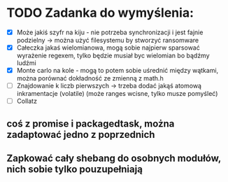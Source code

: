 # TODO Zadanka do wymyślenia:
- [x] Może jakiś szyfr na kiju - nie potrzeba synchronizacji i jest fajnie podzielny -> można użyć filesystemu by stworzyć ransomware
- [x] Całeczka jakaś wielomianowa, mogą sobie najpierw sparsować wyrażenie regexem, tylko będzie musiał byc wielomian bo bądźmy ludźmi
- [x] Monte carlo na kole - mogą to potem sobie uśrednić między wątkami, można porównać dokładność ze zmienną z math.h
- [ ] Znajdowanie k liczb pierwszych -> trzeba dodać jakąś atomową inkramentacje (volatile) (może ranges wcisne, tylko musze pomyśleć)
- [ ] Collatz
## coś z promise i packagedtask, można zadaptować jedno z poprzednich
## Zapkować cały shebang do osobnych modułów, nich sobie tylko pouzupełniają 
